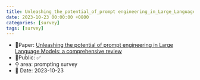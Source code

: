 ```yaml
---
title: Unleashing_the_potential_of_prompt engineering_in_Large_Language_Models__a_comprehensive_review
date: 2023-10-23 00:00:00 +0800
categories: [survey]
tags: [survey]
---
```


- 📙Paper: [Unleashing the potential of prompt engineering in Large Language Models: a comprehensive review](https://www.semanticscholar.org/paper/Unleashing-the-potential-of-prompt-engineering-in-a-Chen-Zhang/595c8d39a6155354fd7d8f62a4441be5c82e68da)
- 🔑Public: ✅
- ⚲ area: prompting survey
- 📅 Date: 2023-10-23
